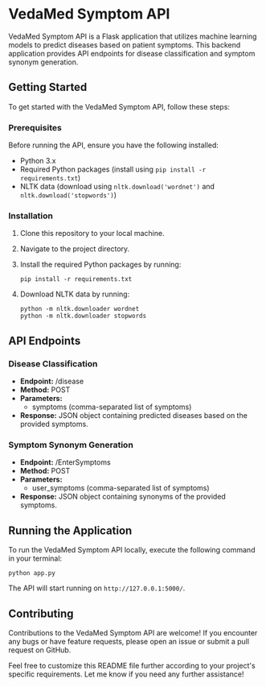 

# VedaMed Symptom API

VedaMed Symptom API is a Flask application that utilizes machine learning models to predict diseases based on patient symptoms. This backend application provides API endpoints for disease classification and symptom synonym generation.

## Getting Started

To get started with the VedaMed Symptom API, follow these steps:

### Prerequisites

Before running the API, ensure you have the following installed:

- Python 3.x
- Required Python packages (install using `pip install -r requirements.txt`)
- NLTK data (download using `nltk.download('wordnet')` and `nltk.download('stopwords')`)

### Installation

1. Clone this repository to your local machine.
2. Navigate to the project directory.
3. Install the required Python packages by running:

   ```
   pip install -r requirements.txt
   ```

4. Download NLTK data by running:

   ```
   python -m nltk.downloader wordnet
   python -m nltk.downloader stopwords
   ```

## API Endpoints

### Disease Classification

- **Endpoint:** /disease
- **Method:** POST
- **Parameters:** 
  - symptoms (comma-separated list of symptoms)
- **Response:** JSON object containing predicted diseases based on the provided symptoms.

### Symptom Synonym Generation

- **Endpoint:** /EnterSymptoms
- **Method:** POST
- **Parameters:** 
  - user_symptoms (comma-separated list of symptoms)
- **Response:** JSON object containing synonyms of the provided symptoms.

## Running the Application

To run the VedaMed Symptom API locally, execute the following command in your terminal:

```
python app.py
```

The API will start running on `http://127.0.0.1:5000/`.

## Contributing

Contributions to the VedaMed Symptom API are welcome! If you encounter any bugs or have feature requests, please open an issue or submit a pull request on GitHub.

Feel free to customize this README file further according to your project's specific requirements. Let me know if you need any further assistance!
